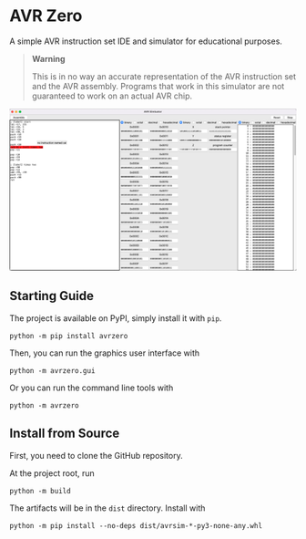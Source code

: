 # AVR Zero
A simple AVR instruction set IDE and simulator for educational purposes.

> **Warning**
>
> This is in no way an accurate representation of the AVR instruction set and
> the AVR assembly. Programs that work in this simulator are not guaranteed to
> work on an actual AVR chip.

![Screenshot](image/screenshot.png)

## Starting Guide

The project is available on PyPI, simply install it with `pip`.

```
python -m pip install avrzero
```

Then, you can run the graphics user interface with

```
python -m avrzero.gui
```

Or you can run the command line tools with

```
python -m avrzero
```

## Install from Source

First, you need to clone the GitHub repository.

At the project root, run

```
python -m build
```

The artifacts will be in the `dist` directory. Install with

```
python -m pip install --no-deps dist/avrsim-*-py3-none-any.whl
```
